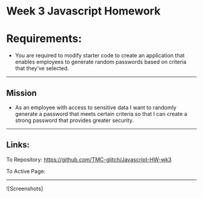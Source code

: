 # Week 3 Javascript Homework

# Requirements:

- You are required to modify starter code to create an application that enables employees to generate random passwords based on criteria that they’ve selected.

---

## Mission

- As an employee with access to sensitive data I want to randomly generate a password that meets certain criteria so that I can create a strong password that provides greater security.

---

## Links:

To Repository:
https://github.com/TMC-glitch/Javascript-HW-wk3

To Active Page:

---

![Screenshots]
